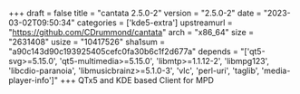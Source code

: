 +++
draft = false
title = "cantata 2.5.0-2"
version = "2.5.0-2"
date = "2023-03-02T09:50:34"
categories = ['kde5-extra']
upstreamurl = "https://github.com/CDrummond/cantata"
arch = "x86_64"
size = "2631408"
usize = "10417526"
sha1sum = "a90c143d90c193925405cefc0fa30b6c1f2d677a"
depends = "['qt5-svg>=5.15.0', 'qt5-multimedia>=5.15.0', 'libmtp>=1.1.12-2', 'libmpg123', 'libcdio-paranoia', 'libmusicbrainz>=5.1.0-3', 'vlc', 'perl-uri', 'taglib', 'media-player-info']"
+++
QTx5 and KDE based Client for MPD